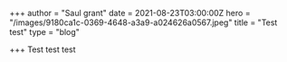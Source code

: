 +++
author = "Saul grant"
date = 2021-08-23T03:00:00Z
hero = "/images/9180ca1c-0369-4648-a3a9-a024626a0567.jpeg"
title = "Test test"
type = "blog"

+++
Test test test